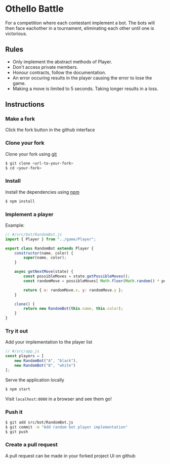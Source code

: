# Othello Battle

For a competition where each contestant implement a bot. The bots will then face eachother in a 
tournament, eliminating each other until one is victorious.  

## Rules 

* Only implement the abstract methods of Player.
* Don't access private members.
* Honour contracts, follow the documentation.
* An error occuring results in the player causing the error to lose the game.
* Making a move is limited to 5 seconds. Taking longer results in a loss.

## Instructions

### Make a fork

Click the fork button in the github interface

### Clone your fork

Clone your fork using [git](https://git-scm.com/downloads)

```sh
$ git clone <url-to-your-fork>
$ cd <your-fork>
```

### Install

Install the dependencies using [npm](https://nodejs.org/en/download/)

```sh
$ npm install
```

### Implement a player

Example:

```js
// #/src/bot/RandomBot.js
import { Player } from "../game/Player";

export class RandomBot extends Player {
    constructor(name, color) {
        super(name, color);
    }

    async getNextMove(state) {
        const possibleMoves = state.getPossibleMoves();
        const randomMove = possibleMoves[ Math.floor(Math.random() * possibleMoves.length) ];

        return { x: randomMove.x, y: randomMove.y };
    }

    clone() {
        return new RandomBot(this.name, this.color);
    }
}
```

### Try it out

Add your implementation to the player list

```js
// #/src/app.js
const players = [
    new RandomBot("A", "black"),
    new RandomBot("B", "white")
];
```

Serve the application locally

```sh
$ npm start
```         

Visit `localhost:8080` in a browser and see them go!

### Push it

```sh
$ git add src/bot/RandomBot.js
$ git commit -m "Add random bot player implementation"
$ git push
```

### Create a pull request 

A pull request can be made in your forked project UI on github
